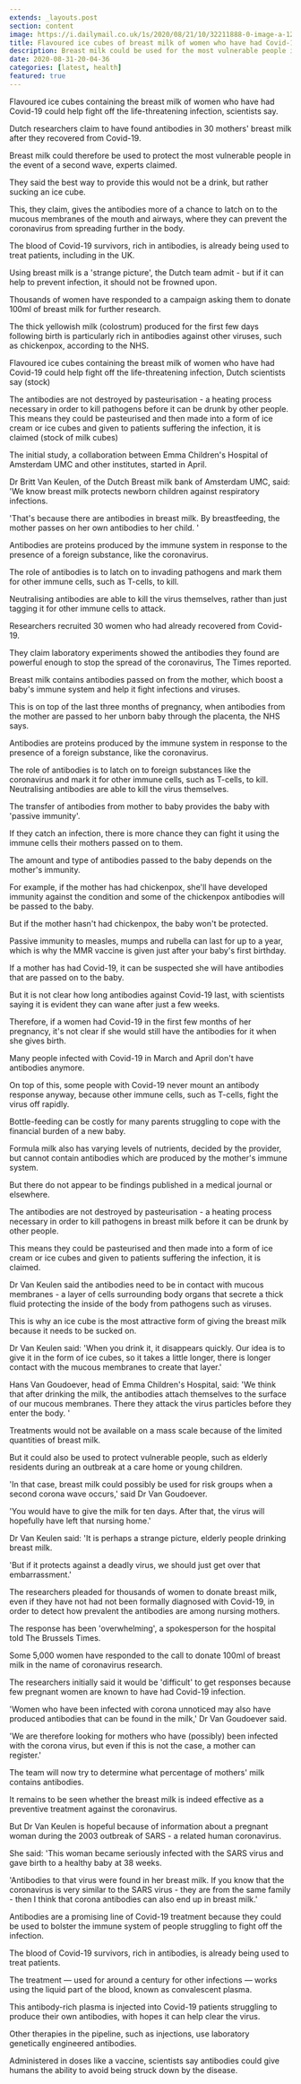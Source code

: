 ```yaml
---
extends: _layouts.post
section: content
image: https://i.dailymail.co.uk/1s/2020/08/21/10/32211888-0-image-a-12_1598001795544.jpg 
title: Flavoured ice cubes of breast milk of women who have had Covid-19 could help fight off the infection 
description: Breast milk could be used for the most vulnerable people in the event of a second Covid-19 wave, Dutch researchers claimed. They found antibodies in the breast milk of 30 mothers. 
date: 2020-08-31-20-04-36 
categories: [latest, health] 
featured: true 
--- 
```

Flavoured ice cubes containing the breast milk of women who have had Covid-19 could help fight off the life-threatening infection, scientists say.

Dutch researchers claim to have found antibodies in 30 mothers' breast milk after they recovered from Covid-19. 

Breast milk could therefore be used to protect the most vulnerable people in the event of a second wave, experts claimed. 

They said the best way to provide this would not be a drink, but rather sucking an ice cube.

This, they claim, gives the antibodies more of a chance to latch on to the mucous membranes of the mouth and airways, where they can prevent the coronavirus from spreading further in the body.

The blood of Covid-19 survivors, rich in antibodies, is already being used to treat patients, including in the UK.

Using breast milk is a 'strange picture', the Dutch team admit - but if it can help to prevent infection, it should not be frowned upon.

Thousands of women have responded to a campaign asking them to donate 100ml of breast milk for further research. 

The thick yellowish milk (colostrum) produced for the first few days following birth is particularly rich in antibodies against other viruses, such as chickenpox, according to the NHS.

Flavoured ice cubes containing the breast milk of women who have had Covid-19 could help fight off the life-threatening infection, Dutch scientists say (stock)

The antibodies are not destroyed by pasteurisation - a heating process necessary in order to kill pathogens before it can be drunk by other people. This means they could be pasteurised and then made into a form of ice cream or ice cubes and given to patients suffering the infection, it is claimed (stock of milk cubes)

The initial study, a collaboration between Emma Children's Hospital of Amsterdam UMC and other institutes, started in April.

Dr Britt Van Keulen, of the Dutch Breast milk bank of Amsterdam UMC, said: 'We know breast milk protects newborn children against respiratory infections.

'That's because there are antibodies in breast milk. By breastfeeding, the mother passes on her own antibodies to her child. '  

Antibodies are proteins produced by the immune system in response to the presence of a foreign substance, like the coronavirus. 

The role of antibodies is to latch on to invading pathogens and mark them for other immune cells, such as T-cells, to kill. 

Neutralising antibodies are able to kill the virus themselves, rather than just tagging it for other immune cells to attack.  

Researchers recruited 30 women who had already recovered from Covid-19.

They claim laboratory experiments showed the antibodies they found are powerful enough to stop the spread of the coronavirus, The Times reported.

Breast milk contains antibodies passed on from the mother, which boost a baby's immune system and help it fight infections and viruses. 

This is on top of the last three months of pregnancy, when antibodies from the mother are passed to her unborn baby through the placenta, the NHS says.

Antibodies are proteins produced by the immune system in response to the presence of a foreign substance, like the coronavirus. 

The role of antibodies is to latch on to foreign substances like the coronavirus and mark it for other immune cells, such as T-cells, to kill.  Neutralising antibodies are able to kill the virus themselves.

The transfer of antibodies from mother to baby provides the baby with 'passive immunity'. 

If they catch an infection, there is more chance they can fight it using the immune cells their mothers passed on to them.

The amount and type of antibodies passed to the baby depends on the mother's immunity.

For example, if the mother has had chickenpox, she'll have developed immunity against the condition and some of the chickenpox antibodies will be passed to the baby.

But if the mother hasn't had chickenpox, the baby won't be protected.

Passive immunity to measles, mumps and rubella can last for up to a year, which is why the MMR vaccine is given just after your baby's first birthday. 

If a mother has had Covid-19, it can be suspected she will have antibodies that are passed on to the baby.

But it is not clear how long antibodies against Covid-19 last, with scientists saying it is evident they can wane after just a few weeks.

Therefore, if a women had Covid-19 in the first few months of her pregnancy, it's not clear if she would still have the antibodies for it when she gives birth.

Many people infected with Covid-19 in March and April don't have antibodies anymore.

On top of this, some people with Covid-19 never mount an antibody response anyway, because other immune cells, such as T-cells, fight the virus off rapidly. 

Bottle-feeding can be costly for many parents struggling to cope with the financial burden of a new baby.

Formula milk also has varying levels of nutrients, decided by the provider, but cannot contain antibodies which are produced by the mother's immune system.

But there do not appear to be findings published in a medical journal or elsewhere. 

The antibodies are not destroyed by pasteurisation - a heating process necessary in order to kill pathogens in breast milk before it can be drunk by other people.

This means they could be pasteurised and then made into a form of ice cream or ice cubes and given to patients suffering the infection, it is claimed. 

Dr Van Keulen said the antibodies need to be in contact with mucous membranes - a layer of cells surrounding body organs that secrete a thick fluid protecting the inside of the body from pathogens such as viruses.

This is why an ice cube is the most attractive form of giving the breast milk because it needs to be sucked on. 

Dr Van Keulen said: 'When you drink it, it disappears quickly. Our idea is to give it in the form of ice cubes, so it takes a little longer, there is longer contact with the mucous membranes to create that layer.' 

Hans Van Goudoever, head of Emma Children's Hospital, said: 'We think that after drinking the milk, the antibodies attach themselves to the surface of our mucous membranes. There they attack the virus particles before they enter the body. ' 

Treatments would not be available on a mass scale because of the limited quantities of breast milk.

But it could also be used to protect vulnerable people, such as elderly residents during an outbreak at a care home or young children.  

'In that case, breast milk could possibly be used for risk groups when a second corona wave occurs,' said Dr Van Goudoever.

'You would have to give the milk for ten days. After that, the virus will hopefully have left that nursing home.' 

Dr Van Keulen said: 'It is perhaps a strange picture, elderly people drinking breast milk.

'But if it protects against a deadly virus, we should just get over that embarrassment.'  

The researchers pleaded for thousands of women to donate breast milk, even if they have not had not been formally diagnosed with Covid-19, in order to detect how prevalent the antibodies are among nursing mothers.

The response has been 'overwhelming', a spokesperson for the hospital told The Brussels Times. 

Some 5,000 women have responded to the call to donate 100ml of breast milk in the name of coronavirus research. 

The researchers initially said it would be 'difficult' to get responses because few pregnant women are known to have had Covid-19 infection.

'Women who have been infected with corona unnoticed may also have produced antibodies that can be found in the milk,' Dr Van Goudoever said.

'We are therefore looking for mothers who have (possibly) been infected with the corona virus, but even if this is not the case, a mother can register.'  

The team will now try to determine what percentage of mothers' milk contains antibodies.

It remains to be seen whether the breast milk is indeed effective as a preventive treatment against the coronavirus. 

But Dr Van Keulen is hopeful because of information about a pregnant woman during the 2003 outbreak of SARS - a related human coronavirus. 

She said: 'This woman became seriously infected with the SARS virus and gave birth to a healthy baby at 38 weeks. 

'Antibodies to that virus were found in her breast milk. If you know that the coronavirus is very similar to the SARS virus - they are from the same family - then I think that corona antibodies can also end up in breast milk.' 

Antibodies are a promising line of Covid-19 treatment because they could be used to bolster the immune system of people struggling to fight off the infection.

The blood of Covid-19 survivors, rich in antibodies, is already being used to treat patients.  

The treatment — used for around a century for other infections — works using the liquid part of the blood, known as convalescent plasma.

This antibody-rich plasma is injected into Covid-19 patients struggling to produce their own antibodies, with hopes it can help clear the virus.

Other therapies in the pipeline, such as injections, use laboratory genetically engineered antibodies.

Administered in doses like a vaccine, scientists say antibodies could give humans the ability to avoid being struck down by the disease. 

